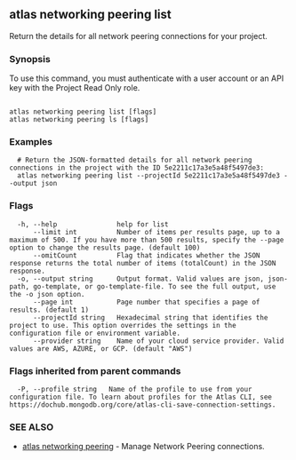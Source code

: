 ## atlas networking peering list

Return the details for all network peering connections for your project.


### Synopsis

To use this command, you must authenticate with a user account or an API key with the Project Read Only role.



```

atlas networking peering list [flags]
atlas networking peering ls [flags]
```

### Examples

```
  # Return the JSON-formatted details for all network peering connections in the project with the ID 5e2211c17a3e5a48f5497de3:
  atlas networking peering list --projectId 5e2211c17a3e5a48f5497de3 --output json
```


### Flags

```
  -h, --help               help for list
      --limit int          Number of items per results page, up to a maximum of 500. If you have more than 500 results, specify the --page option to change the results page. (default 100)
      --omitCount          Flag that indicates whether the JSON response returns the total number of items (totalCount) in the JSON response.
  -o, --output string      Output format. Valid values are json, json-path, go-template, or go-template-file. To see the full output, use the -o json option.
      --page int           Page number that specifies a page of results. (default 1)
      --projectId string   Hexadecimal string that identifies the project to use. This option overrides the settings in the configuration file or environment variable.
      --provider string    Name of your cloud service provider. Valid values are AWS, AZURE, or GCP. (default "AWS")

```


### Flags inherited from parent commands

```
  -P, --profile string   Name of the profile to use from your configuration file. To learn about profiles for the Atlas CLI, see https://dochub.mongodb.org/core/atlas-cli-save-connection-settings.

```

### SEE ALSO


* [atlas networking peering](atlas_networking_peering.md)	- Manage Network Peering connections.



